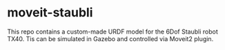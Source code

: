 # moveit-staubli
This repo contains a custom-made URDF model for the 6Dof Staubli robot TX40. Tis can be simulated in Gazebo and controlled via Moveit2 plugin.
